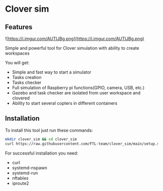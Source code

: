 # Clover sim
## Features
![https://i.imgur.com/AUTIJBg.png](https://i.imgur.com/AUTIJBg.png)

Simple and powerful tool for Clover simulation with ability to create workspaces

You will get:

- Simple and fast way to start a simulator
- Tasks creation
- Tasks checker
- Full simulation of Raspberry pi functions(GPIO, camera, USB, etc.)
- Gazebo and task checker are isolated from user workspace and clovered
- Ability to start several copters in different containers

## Installation

To install this tool just run these commands:
```bash
mkdir clover_sim && cd clover_sim
curl https://raw.githubusercontent.com/FTL-team/clover_sim/main/setup.sh | bash
```

For successful installation you need:
- curl
- systemd-nspawn
- systemd-run
- nftables
- iproute2